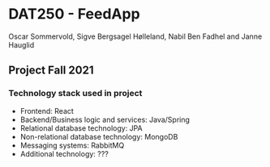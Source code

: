 # DAT250 - FeedApp

Oscar Sommervold, Sigve Bergsagel Hølleland, Nabil Ben Fadhel and Janne Hauglid

## Project Fall 2021


### Technology stack used in project

- Frontend: React
- Backend/Business logic and services: Java/Spring
- Relational database technology: JPA
- Non-relational database technology: MongoDB
- Messaging systems: RabbitMQ
- Additional technology: ???


